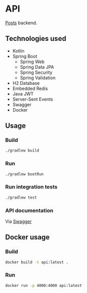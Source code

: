 # API

[Posts](https://github.com/jmavs21/posts) backend.

## Technologies used

- Kotlin
- Spring Boot
  - Spring Web
  - Spring Data JPA
  - Spring Security
  - Spring Validation
- H2 Database
- Embedded Redis
- Java JWT
- Server-Sent Events
- Swagger
- Docker

## Usage

### Build

```sh
./gradlew build
```

### Run

```sh
./gradlew bootRun
```

### Run integration tests

```sh
./gradlew test
```

### API documentation

Via [Swagger](http://localhost:4000/swagger-ui.html#/)

## Docker usage

### Build

```sh
docker build -t api:latest .
```

### Run

```sh
docker run -p 4000:4000 api:latest
```